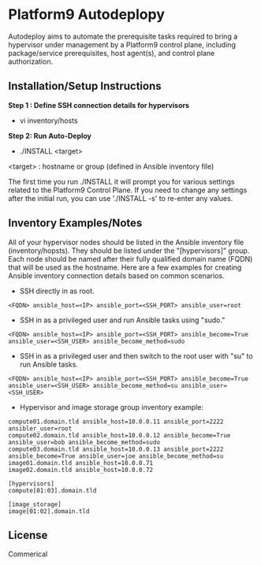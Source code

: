 # Platform9 Autodeplopy
Autodeploy aims to automate the prerequisite tasks required to bring a hypervisor under management by a Platform9 control plane, including package/service prerequisites, host agent(s), and control plane authorization.

## Installation/Setup Instructions

**Step 1 : Define SSH connection details for hypervisors**
* vi inventory/hosts

**Step 2: Run Auto-Deploy**
* ./INSTALL \<target\>

\<target\> : hostname or group (defined in Ansible inventory file)

The first time you run ./INSTALL it will prompt you for various settings related to the Platform9 Control Plane.  If you need to change any settings after the initial run, you can use './INSTALL -s' to re-enter any values.

## Inventory Examples/Notes

All of your hypervisor nodes should be listed in the Ansible inventory file (inventory/hopsts). They should be listed under the "[hypervisors]" group. Each node should be named after their fully qualified domain name (FQDN) that will be used as the hostname. Here are a few examples for creating Ansible inventory connection details based on common scenarios.

* SSH directly in as root.
```
<FQDN> ansible_host=<IP> ansible_port=<SSH_PORT> ansible_user=root
```

* SSH in as a privileged user and run Ansible tasks using "sudo."
```
<FQDN> ansible_host=<IP> ansible_port=<SSH_PORT> ansible_become=True ansible_user=<SSH_USER> ansible_become_method=sudo
```

* SSH in as a privileged user and then switch to the root user with "su" to run Ansible tasks.
```
<FQDN> ansible_host=<IP> ansible_port=<SSH_PORT> ansible_become=True ansible_user=<SSH_USER> ansible_become_method=su ansible_user=<SSH_USER>
```

* Hypervisor and image storage group inventory example:
```
compute01.domain.tld ansible_host=10.0.0.11 ansible_port=2222 ansibler_user=root
compute02.domain.tld ansible_host=10.0.0.12 ansible_become=True ansible_user=bob ansible_become_method=sudo
compute03.domain.tld ansible_host=10.0.0.13 ansible_port=2222 ansible_become=True ansible_user=joe ansible_become_method=su
image01.domain.tld ansible_host=10.0.0.71
image02.domain.tld ansible_host=10.0.0.72

[hypervisors]
compute[01:03].domain.tld

[image_storage]
image[01:02].domain.tld
```

## License

Commerical
